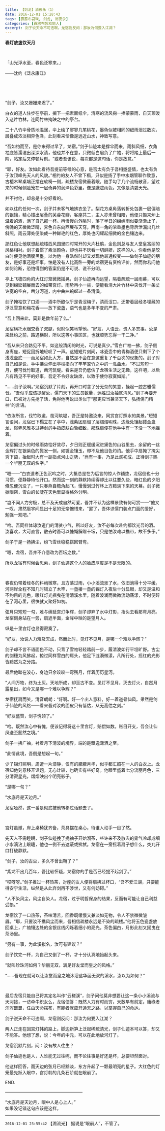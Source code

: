 ```yaml
---
title: 【剑龙】消夜永（1）
date: 2016-12-01 15:28:43
tags: [霹雳布袋戏, 剑龙, 消夜永]
categories: [霹雳布袋戏同人]
excerpt: 剑子说天命不可违啊，龙宿则反问：那汝为何要入江湖？
---
```


<p dir="ltr"  ><b>春灯放盏饮天月</b></p> 
<p dir="ltr"  >&nbsp;</p> 
<p dir="ltr"  >「山光浮水至，春色泛寒来。」</p> 
<p dir="ltr"  >——沈约《泛永康江》</p> 
<p dir="ltr"  >&nbsp;</p> 
<p dir="ltr"  >&nbsp;</p> 
<p dir="ltr"  >“剑子，汝又姗姗来迟了。”</p> 
<p dir="ltr"  >白衣的道人住步在亭前，搁下一把素面纸伞，清寒的流风掬一捧蒙蒙雨，自天顶泼入这片竹林，连同竹林掩映之中的亭台。</p> 
<p dir="ltr"  >二十八竹伞骨质地温润，伞上绘了寥寥几笔桃花，墨色似被相同的细雨洇过数次，层叠成浓淡相异色泽，此刻看来恰像是远近山水，神致写意。</p> 
<p dir="ltr"  >“吾如约而至，是你来得过早了，龙宿。”剑子仙迹本是撑伞而来，雨斜风细，衣角袖底皆濡湿出深深水渍，他也并不在意，只微低白眉负了广袖，将将踏上最后一阶，站定后又停顿片刻。“或者吾该说，每次都是这句话，你是故意。”</p> 
<p dir="ltr"  >“耶，好友。汝如此看待吾提前等候的心意，是否太有负于吾相邀盛情，也太有负于汝顶峰先天人的风貌。”相约的友人不曾下榻，只似是扬了手中水烟管聊作致意，古檀木琴桌端正摆在软椅一侧，疏楼龙宿微垂着眼，随手勾了几个流畅散音，望过来的时候侧脸笼在一层奇异的润泽色彩里，像是朦胧雨色，又像是清碧天光。</p> 
<p dir="ltr"  >并不衬他，却总是十分好看的。</p> 
<p dir="ltr"  >如以往的任何一次，剑子并未客气地拂衣坐了。梨花方桌角落转折处包裹一层偏暗的银镶，精心镂出层叠的芙蓉花瓣，客座共二，主人亦未曾相陪，他便只摄来炉上温着的酒，满了自己那一杯。再慢慢向外眺时，落了半日的绵绵雨似要渐渐止了，傍晚的天微微泛晴，霁色自东向西展布天穹，西南一角的浓重墨色背后泄漏出几丝斜照，雨云薄处便染成一种鲜艳的红色，厚处也闪耀起细微的金色镶边来。</p> 
<p dir="ltr"  >那红色让他联想起疏楼西风园里四时常开的大片杜鹃，金色则总与友人堂皇富丽的风格相衬。剑子着惯了素淡颜色，却也并不厌看一切鲜妍，这样的人，你看他是皎白时便见他满腹黑墨，以为他一身浩然时却又发现他最通权变——做剑子仙迹的朋友，是好事还是坏事，怕是没有人比高卧一旁的龙宿更有资格评价，然而你若问他如何论断，恐怕得到的答案仍是不可说、说不分明。</p> 
<p dir="ltr"  >亭上飞檐四角的大红灯笼微微摇晃，剑子仙迹再向远望，隔着疏疏一层雨幕，可以见到绵延铺展而去的如带宫灯。雨势再小一些，便能看清大片竹林中央伐开一条丈许宽的空白，凿分河道，内中曲曲蜿蜒过一条清溪。</p> 
<p dir="ltr"  >剑子掩袖饮了口酒——酒中所酿似乎是青涩梅子，清而涩口，还带着层经冬埋藏的浮泛雪意和梅花香——放下瓷盏，语气也是多年不变的严肃。</p> 
<p dir="ltr"  >“吾上回来此，莫非是数年前了么。”</p> 
<p dir="ltr"  >龙宿横托水烟交叠了双腿，似睨似笑地望他。“好友，人语云，贵人多忘事。汝是来赴约之前，路遇横财，所以这等小事区区，也就顺势忘得一干二净。”</p> 
<p dir="ltr"  >“吾从来只会路见不平，如这般清闲的时光，可说是真少。”雪白广袖一拂，剑子侧身离座，短促回折地轻叹了一声。这短短片刻间，冰瓷壶中的青梅酒便只剩下了个浅浅壶底——而龙宿如此大方，自然是不会在意这重复了千百次的现象的。剑子对自己如是说，手中拂尘伸出亭栏指向了竿竿翠竹之中的一泓曲水。“不过短短一月，便可伐竹取道，凿河筑堤。看来是吾仍低估了龙宿生活之无趣，这样吧，以后凡有路见不平的好事，吾定不令好友缺席，以致于使你寂寞如斯。”</p> 
<p dir="ltr"  >“……剑子汝啊。”龙宿沉默了片刻，再开口时含了分无奈的笑意，操起一腔古雅儒音。“吾似乎应该提醒汝，儒门天下的生员数量，远胜过汝袖底清风。”剑子再要开口，已被对方先抢了话，免得他再说出类似于“那更应当兼济天下，弘扬儒门精神”的言语。</p> 
<p dir="ltr"  >“依汝所言，伐竹取道，凿河筑堤，吾正是特邀汝来，同赏宫灯照水的美景。”短短言语间，龙宿已下榻立在了亭中，浅紫团扇缀了层熠熠明珠，边缘处镶起镂金盘龙，惯弄风雅多过持剑的手指皮肤白皙细致，那珠扇便在他手中有一下没一下地摇着。</p> 
<p dir="ltr"  >龙宿偏过头的时候雨势恰好敛尽，夕日则正缓缓沉进黛色的山谷里去，余留的一丝金辉打在银紫色的鬓发一侧，如镀金镶玉，却不及他目色灼灼。他手中扇掩了掩尖秀下颌，抬起时大有一副指点河山之势，“尚有一事，乃是此溪初成，正待剑子赐一个华丽无双的名字。”</p> 
<p dir="ltr"  >“嗯——”白衣道者正色沉吟之时，大抵总是在为后言的惊人作铺垫，龙宿倒也十分习惯，便静静待他开口。然而这一刻的静默持续得却比以往要久些，暗红色的夕阳倏忽便沉没了，一只春燕自檐角起飞，慢慢划过竹林上方黯淡下来的天幕。剑子微掀眼帘，雪白的长睫在天色里显得格外分明。</p> 
<p dir="ltr"  >“岂不闻人力穷极，总不及天成自然可爱，吾并不认为这样景致有何可赏——”他又一叹，肃然眉宇间显出十足的无奈惋惜来，“罢了，吾体谅儒门装点门面的爱好，勉强一观吧。”</p> 
<p dir="ltr"  >“哈。吾同样体谅汝道门的清贫小气，所以好友，汝不必每次赴约都饮光吾的酒。汝喜欢，大可直言，散去时吾可以慷慨解赠十坛，只是怕汝难以携带，故不多予。”</p> 
<p dir="ltr"  >剑子于是一扬拂尘，纷飞雪丝稳稳搭回臂弯。</p> 
<p dir="ltr"  >“嗯，龙宿，吾并不介意改为百坛之数。”</p> 
<p dir="ltr"  >所以龙宿有时候会思索，剑子仙迹这个人的脸皮厚度是不是无限的。</p> 
<p dir="ltr"  >&nbsp;</p> 
<p dir="ltr"  >春夜仍带着经冬的料峭微寒，且方落过雨，小小溪流涨了水，依旧淌得十分平缓。河两岸全程不知几时铺立了木竿，一盏接一盏的锦灯入夜后十分显眼，却又是温和不灼目的光色，暖红灯光摇曳在清清溪水里，随着波澜而微微流动荡漾，不时便碎在了河心里，很快就又聚好如初。</p> 
<p dir="ltr"  >弦月只短短一勾，难与绵延宫灯争辉，剑子却弃了水中灯影，抬头去看那弯月亮。龙宿侧身站在一旁，扇遮半面，金眸中映的是望月人。</p> 
<p dir="ltr"  >纵是十里宫灯也显得寂寞了。</p> 
<p dir="ltr"  >“好友，汝说人力难及天成，然而此时，见灯不见月，是哪一个难以争辉？”</p> 
<p dir="ltr"  >剑子却不言不语面色不动，只背了雪袖轻轻踏前一步，履清波如行平坦旷野。古尘的剑穗为风拂起，掠过同样雪白的肩头，他足下涟漪微漾，凡所行处，摇红的光影皆黯然为之分路。</p> 
<p dir="ltr"  >最后他踏在波心，身边只余皎皎一弯残月，伴着历历星河。</p> 
<p dir="ltr"  >“人间万物，终为土灰。天地所成，却亘古不变。见灯不见月，灭去灯火，自然月露星出，如今又是哪一个难以争辉？”</p> 
<p dir="ltr"  >龙宿抚扇而笑，清音朗朗：“好啊。好一个出人意料，好一着道骨仙风。果然是剑子仙迹的风格——看来吾对汝的面皮只有低估，从无高估之刻。”</p> 
<p dir="ltr"  >“好友盛赞，剑子愧领了。”</p> 
<p dir="ltr"  >“哈。既然汝心中有愧，便该记得将这十里宫灯，赔偿如数。账目开支，吾会让仙凤送至豁然之境。”</p> 
<p dir="ltr"  >剑子一拂广袖，衬着月下清波的境界，端的是飘逸潇洒之至。</p> 
<p dir="ltr"  >“此情此境，吾倒是想起一句。”</p> 
<p dir="ltr"  >少了锦灯照明，周遭一片漆静，仅有的朦朦月华，似乎都汇照在一人的白衣上。龙宿知他刻意移开话题，无心计较，也确实有些好奇。他眼里盛着七分流丽月色，三分清寂星光，熠熠映出个明亮影子。</p> 
<p dir="ltr"  >“是哪一句？”</p> 
<p dir="ltr"  >“水底月是天边月。”</p> 
<p dir="ltr"  >龙宿哑然，这一番是彻底被他转移过话题去了。</p> 
<p dir="ltr"  >&nbsp;</p> 
<p dir="ltr"  >宫灯虽撤，岸上桌椅犹齐备，茶具摆在桌心，待谁人动手一目了然。</p> 
<p dir="ltr"  >先天人不需睡眠，剑子仙迹挽了挽袖子开始沏茶，些许来不及散去的雾气冷却成细小水滴沾上眼睫，他也一例不去遮蔽或拂拭。龙宿在一旁摇着扇子想什么，突兀开口打破静默。</p> 
<p dir="ltr"  >“剑子，汝的古尘，多久不曾出鞘了？”</p> 
<p dir="ltr"  >“紫龙不出几百年，吾比较怀疑，龙宿你的手是否已经提不起剑了。”</p> 
<p dir="ltr"  >“哎呀呀。”剑子推过一杯热茶，对座的友人便将扇拂过杯口，“吾不爱江湖，只要能得安宁生活，纵然是从此弃剑再不涉世，又有何妨碍。”</p> 
<p dir="ltr"  >“人不染风尘，风尘自染人。龙宿，过于明哲保身的结果，反而有可能让自己利益受损。”</p> 
<p dir="ltr"  >龙宿饮了一口热茶，茶味清苦，回香既缓慢又兼淡如无物，令人不禁微微皱眉。“耶，只要汝不携风尘而来，吾相信疏楼永远是不染的疏楼。”他将玉色瓷盏放回桌上，广袖镶边处的金银丝线闪烁着细小的亮光。茶色偏白，月影此刻又摇曳在茶汤里。</p> 
<p dir="ltr"  >“另有一事，为此溪拟名，汝可有建议？”</p> 
<p dir="ltr"  >剑子饮完一杯，为自己又倒了一杯，才十分认真地抬起头来。</p> 
<p dir="ltr"  >“就叫珍珠河如何？华丽无双，满足好友堂而皇之的风格。”</p> 
<p dir="ltr"  >“……吾现在就可以让汝堂而皇之地沐浴这华丽无双的溪水，汝以为如何？”</p> 
<p dir="ltr"  >&nbsp;</p> 
<p dir="ltr"  >最后龙宿只能自己将其定名叫作“云槎溪”，剑子问他莫非想要让这一条小小溪流与天河接，一访牵牛织女么，龙宿便答：既然人力有时而穷，天数早有前定，庸碌者浑浑噩噩，任由天命摆布，有能者就应开通天之路，以掌握自己的命运。</p> 
<p dir="ltr"  >剑子说天命不可违啊，龙宿则反问：那汝为何要入江湖？</p> 
<p dir="ltr"  >两人正走在回宫灯帏的路上，脚边新笋上泛起稀疏清光，剑子仙迹本可以答，却又不能答。他想了想，说：今年的中元，可以在此地放河灯了。</p> 
<p dir="ltr"  >龙宿沉默片刻，问：汝有故人往生？</p> 
<p dir="ltr"  >剑子仙迹也是人，人谁能无过往呢，而不论往事是好还是坏，总要坦然面对。</p> 
<p dir="ltr"  >他这样回答，而天边的弦月已经黯淡，东方升起了一颗最明亮的星子。大红色的灯笼最先跃入眼中，宫灯帏的几条石阶就在眼前了。</p> 
<p dir="ltr"  >END.</p> 
<p dir="ltr"  >——————————————————</p> 
<p dir="ltr"  >“水底月是天边月，眼中人是心上人。”<br /> 如果没记错这句应该是这样。</p>

<!-- more -->

---

`2016-12-01 23:55:42` 【溯流光】 据说是“眼前人”，不管了。
